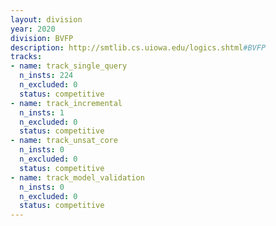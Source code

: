 ```yaml
---
layout: division
year: 2020
division: BVFP
description: http://smtlib.cs.uiowa.edu/logics.shtml#BVFP
tracks:
- name: track_single_query
  n_insts: 224
  n_excluded: 0
  status: competitive
- name: track_incremental
  n_insts: 1
  n_excluded: 0
  status: competitive
- name: track_unsat_core
  n_insts: 0
  n_excluded: 0
  status: competitive
- name: track_model_validation
  n_insts: 0
  n_excluded: 0
  status: competitive
---
```


